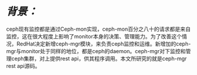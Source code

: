 # _**背景：**_

ceph现有监控都是通过Ceph-mon实现，ceph-mon百分之八十的请求都是来自监控，这在很大程度上影响了monitor本身的决策、管理能力。为了改善这个情况，RedHat决定新增ceph-mgr模块，来负责ceph监控和运维。新增加的ceph-mgr与monitor处于同样的地位，都是ceph的daemon。ceph-mgr对下监控和管理ceph集群，对上提供rest api，供其程序调用。本文所研究的就是ceph-mgr rest api源码。

